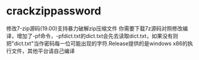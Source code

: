 # crackzippassword
修改7-zip源码(19.00)支持暴力破解zip压缩文件
你需要下载7z源码对照修改编译，增加了-pf命令，-pfdict.txt的dict.txt会先去读取dict.txt，如果没有则把"dict.txt"当作密码每一位可能出现的字符.Release提供的是windows x86的执行文件，其他平台请自己编译
